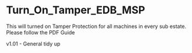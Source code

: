 # Turn_On_Tamper_EDB_MSP
This will turned on Tamper Protection for all machines in every sub estate. Please follow the PDF Guide

v1.01 - General tidy up
